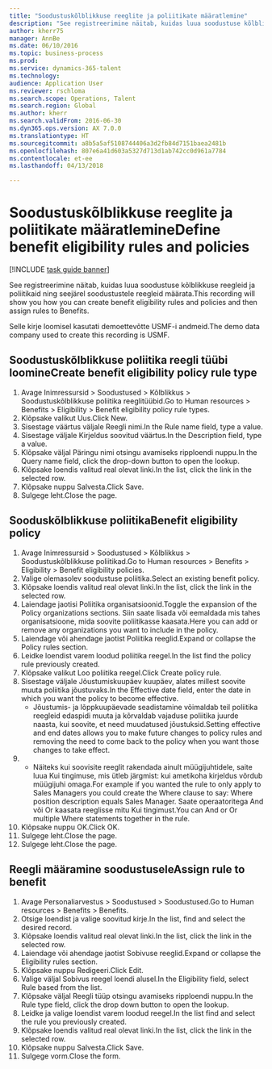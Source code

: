 ```yaml
--- 
title: "Soodustuskõlblikkuse reeglite ja poliitikate määratlemine"
description: "See registreerimine näitab, kuidas luua soodustuse kõlblikkuse reegleid ja poliitikaid ning seejärel soodustustele reegleid määrata."
author: kherr75
manager: AnnBe
ms.date: 06/10/2016
ms.topic: business-process
ms.prod: 
ms.service: dynamics-365-talent
ms.technology: 
audience: Application User
ms.reviewer: rschloma
ms.search.scope: Operations, Talent
ms.search.region: Global
ms.author: kherr
ms.search.validFrom: 2016-06-30
ms.dyn365.ops.version: AX 7.0.0
ms.translationtype: HT
ms.sourcegitcommit: a8b5a5af5108744406a3d2fb84d7151baea2481b
ms.openlocfilehash: 807e6a41d603a5327d713d1ab742cc0d961a7784
ms.contentlocale: et-ee
ms.lasthandoff: 04/13/2018

---
```

# <a name="define-benefit-eligibility-rules-and-policies"></a><span data-ttu-id="3cd40-103">Soodustuskõlblikkuse reeglite ja poliitikate määratlemine</span><span class="sxs-lookup"><span data-stu-id="3cd40-103">Define benefit eligibility rules and policies</span></span>

[!INCLUDE [task guide banner](../../includes/task-guide-banner.md)]

<span data-ttu-id="3cd40-104">See registreerimine näitab, kuidas luua soodustuse kõlblikkuse reegleid ja poliitikaid ning seejärel soodustustele reegleid määrata.</span><span class="sxs-lookup"><span data-stu-id="3cd40-104">This recording will show you how you can create benefit eligibility rules and policies and then assign rules to Benefits.</span></span>  

<span data-ttu-id="3cd40-105">Selle kirje loomisel kasutati demoettevõtte USMF-i andmeid.</span><span class="sxs-lookup"><span data-stu-id="3cd40-105">The demo data company used to create this recording is USMF.</span></span>


## <a name="create-benefit-eligibility-policy-rule-type"></a><span data-ttu-id="3cd40-106">Soodustuskõlblikkuse poliitika reegli tüübi loomine</span><span class="sxs-lookup"><span data-stu-id="3cd40-106">Create benefit eligibility policy rule type</span></span>
1. <span data-ttu-id="3cd40-107">Avage Inimressursid > Soodustused > Kõlblikkus > Soodustuskõlblikkuse poliitika reeglitüübid.</span><span class="sxs-lookup"><span data-stu-id="3cd40-107">Go to Human resources > Benefits > Eligibility > Benefit eligibility policy rule types.</span></span>
2. <span data-ttu-id="3cd40-108">Klõpsake valikut Uus.</span><span class="sxs-lookup"><span data-stu-id="3cd40-108">Click New.</span></span>
3. <span data-ttu-id="3cd40-109">Sisestage väärtus väljale Reegli nimi.</span><span class="sxs-lookup"><span data-stu-id="3cd40-109">In the Rule name field, type a value.</span></span>
4. <span data-ttu-id="3cd40-110">Sisestage väljale Kirjeldus soovitud väärtus.</span><span class="sxs-lookup"><span data-stu-id="3cd40-110">In the Description field, type a value.</span></span>
5. <span data-ttu-id="3cd40-111">Klõpsake väljal Päringu nimi otsingu avamiseks ripploendi nuppu.</span><span class="sxs-lookup"><span data-stu-id="3cd40-111">In the Query name field, click the drop-down button to open the lookup.</span></span>
6. <span data-ttu-id="3cd40-112">Klõpsake loendis valitud real olevat linki.</span><span class="sxs-lookup"><span data-stu-id="3cd40-112">In the list, click the link in the selected row.</span></span>
7. <span data-ttu-id="3cd40-113">Klõpsake nuppu Salvesta.</span><span class="sxs-lookup"><span data-stu-id="3cd40-113">Click Save.</span></span>
8. <span data-ttu-id="3cd40-114">Sulgege leht.</span><span class="sxs-lookup"><span data-stu-id="3cd40-114">Close the page.</span></span>

## <a name="benefit-eligibility-policy"></a><span data-ttu-id="3cd40-115">Sooduskõlblikkuse poliitika</span><span class="sxs-lookup"><span data-stu-id="3cd40-115">Benefit eligibility policy</span></span>
1. <span data-ttu-id="3cd40-116">Avage Inimressursid > Soodustused > Kõlblikkus > Soodustuskõlblikkuse poliitikad.</span><span class="sxs-lookup"><span data-stu-id="3cd40-116">Go to Human resources > Benefits > Eligibility > Benefit eligibility policies.</span></span>
2. <span data-ttu-id="3cd40-117">Valige olemasolev soodustuse poliitika.</span><span class="sxs-lookup"><span data-stu-id="3cd40-117">Select an existing benefit policy.</span></span>
3. <span data-ttu-id="3cd40-118">Klõpsake loendis valitud real olevat linki.</span><span class="sxs-lookup"><span data-stu-id="3cd40-118">In the list, click the link in the selected row.</span></span>
4. <span data-ttu-id="3cd40-119">Laiendage jaotisi Poliitika organisatsioonid.</span><span class="sxs-lookup"><span data-stu-id="3cd40-119">Toggle the expansion of the Policy organizations sections.</span></span>  <span data-ttu-id="3cd40-120">Siin saate lisada või eemaldada mis tahes organisatsioone, mida soovite poliitikasse kaasata.</span><span class="sxs-lookup"><span data-stu-id="3cd40-120">Here you can add or remove any organizations you want to include in the policy.</span></span>
5. <span data-ttu-id="3cd40-121">Laiendage või ahendage jaotist Poliitika reeglid.</span><span class="sxs-lookup"><span data-stu-id="3cd40-121">Expand or collapse the Policy rules section.</span></span>
6. <span data-ttu-id="3cd40-122">Leidke loendist varem loodud poliitika reegel.</span><span class="sxs-lookup"><span data-stu-id="3cd40-122">In the list find the policy rule previously created.</span></span>
7. <span data-ttu-id="3cd40-123">Klõpsake valikut Loo poliitika reegel.</span><span class="sxs-lookup"><span data-stu-id="3cd40-123">Click Create policy rule.</span></span>
8. <span data-ttu-id="3cd40-124">Sisestage väljale Jõustumiskuupäev kuupäev, alates millest soovite muuta poliitika jõustuvaks.</span><span class="sxs-lookup"><span data-stu-id="3cd40-124">In the Effective date field, enter the date in which you want the policy to become effective.</span></span>
    * <span data-ttu-id="3cd40-125">Jõustumis- ja lõppkuupäevade seadistamine võimaldab teil poliitika reegleid edaspidi muuta ja kõrvaldab vajaduse poliitika juurde naasta, kui soovite, et need muudatused jõustuksid.</span><span class="sxs-lookup"><span data-stu-id="3cd40-125">Setting effective and end dates allows you to make future changes to policy rules and removing the need to come back to the policy when you want those changes to take effect.</span></span>  
9. 
    * <span data-ttu-id="3cd40-126">Näiteks kui soovisite reeglit rakendada ainult müügijuhtidele, saite luua Kui tingimuse, mis ütleb järgmist: kui ametikoha kirjeldus võrdub müügijuhi omaga.</span><span class="sxs-lookup"><span data-stu-id="3cd40-126">For example if you wanted the rule to only apply to Sales Managers you could create the Where clause to say: Where position description equals Sales Manager.</span></span>  <span data-ttu-id="3cd40-127">Saate operaatoritega And või Or kaasata reeglisse mitu Kui tingimust.</span><span class="sxs-lookup"><span data-stu-id="3cd40-127">You can And or Or multiple Where statements together in the rule.</span></span>  
10. <span data-ttu-id="3cd40-128">Klõpsake nuppu OK.</span><span class="sxs-lookup"><span data-stu-id="3cd40-128">Click OK.</span></span>
11. <span data-ttu-id="3cd40-129">Sulgege leht.</span><span class="sxs-lookup"><span data-stu-id="3cd40-129">Close the page.</span></span>
12. <span data-ttu-id="3cd40-130">Sulgege leht.</span><span class="sxs-lookup"><span data-stu-id="3cd40-130">Close the page.</span></span>

## <a name="assign-rule-to-benefit"></a><span data-ttu-id="3cd40-131">Reegli määramine soodustusele</span><span class="sxs-lookup"><span data-stu-id="3cd40-131">Assign rule to benefit</span></span>
1. <span data-ttu-id="3cd40-132">Avage Personaliarvestus > Soodustused > Soodustused.</span><span class="sxs-lookup"><span data-stu-id="3cd40-132">Go to Human resources > Benefits > Benefits.</span></span>
2. <span data-ttu-id="3cd40-133">Otsige loendist ja valige soovitud kirje.</span><span class="sxs-lookup"><span data-stu-id="3cd40-133">In the list, find and select the desired record.</span></span>
3. <span data-ttu-id="3cd40-134">Klõpsake loendis valitud real olevat linki.</span><span class="sxs-lookup"><span data-stu-id="3cd40-134">In the list, click the link in the selected row.</span></span>
4. <span data-ttu-id="3cd40-135">Laiendage või ahendage jaotist Sobivuse reeglid.</span><span class="sxs-lookup"><span data-stu-id="3cd40-135">Expand or collapse the Eligibility rules section.</span></span>
5. <span data-ttu-id="3cd40-136">Klõpsake nuppu Redigeeri.</span><span class="sxs-lookup"><span data-stu-id="3cd40-136">Click Edit.</span></span>
6. <span data-ttu-id="3cd40-137">Valige väljal Sobivus reegel loendi alusel.</span><span class="sxs-lookup"><span data-stu-id="3cd40-137">In the Eligibility field, select Rule based from the list.</span></span>
7. <span data-ttu-id="3cd40-138">Klõpsake väljal Reegli tüüp otsingu avamiseks ripploendi nuppu.</span><span class="sxs-lookup"><span data-stu-id="3cd40-138">In the Rule type field, click the drop down button to open the lookup.</span></span>
8. <span data-ttu-id="3cd40-139">Leidke ja valige loendist varem loodud reegel.</span><span class="sxs-lookup"><span data-stu-id="3cd40-139">In the list find and select the rule you previously created.</span></span>
9. <span data-ttu-id="3cd40-140">Klõpsake loendis valitud real olevat linki.</span><span class="sxs-lookup"><span data-stu-id="3cd40-140">In the list, click the link in the selected row.</span></span>
10. <span data-ttu-id="3cd40-141">Klõpsake nuppu Salvesta.</span><span class="sxs-lookup"><span data-stu-id="3cd40-141">Click Save.</span></span>
11. <span data-ttu-id="3cd40-142">Sulgege vorm.</span><span class="sxs-lookup"><span data-stu-id="3cd40-142">Close the form.</span></span>


